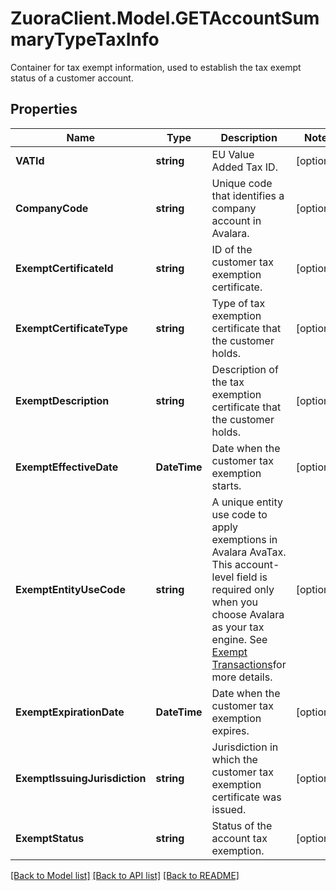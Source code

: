 # ZuoraClient.Model.GETAccountSummaryTypeTaxInfo
Container for tax exempt information, used to establish the tax exempt status of a customer account. 

## Properties

Name | Type | Description | Notes
------------ | ------------- | ------------- | -------------
**VATId** | **string** | EU Value Added Tax ID.  | [optional] 
**CompanyCode** | **string** | Unique code that identifies a company account in Avalara.  | [optional] 
**ExemptCertificateId** | **string** | ID of the customer tax exemption certificate.  | [optional] 
**ExemptCertificateType** | **string** | Type of tax exemption certificate that the customer holds.  | [optional] 
**ExemptDescription** | **string** | Description of the tax exemption certificate that the customer holds.  | [optional] 
**ExemptEffectiveDate** | **DateTime** | Date when the customer tax exemption starts.  | [optional] 
**ExemptEntityUseCode** | **string** | A unique entity use code to apply exemptions in Avalara AvaTax.  This account-level field is required only when you choose Avalara as your tax engine. See [Exempt Transactions](https://developer.avalara.com/avatax/handling-tax-exempt-customers/)for more details.  | [optional] 
**ExemptExpirationDate** | **DateTime** | Date when the customer tax exemption expires.  | [optional] 
**ExemptIssuingJurisdiction** | **string** | Jurisdiction in which the customer tax exemption certificate was issued.  | [optional] 
**ExemptStatus** | **string** | Status of the account tax exemption.  | [optional] 

[[Back to Model list]](../README.md#documentation-for-models) [[Back to API list]](../README.md#documentation-for-api-endpoints) [[Back to README]](../README.md)

